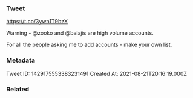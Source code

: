 ### Tweet
https://t.co/3ywn1T9bzX

Warning - @zooko and @balajis are high volume accounts.

For all the people asking me to add accounts - make your own list.

### Metadata
Tweet ID: 1429175553383231491
Created At: 2021-08-21T20:16:19.000Z

### Related


